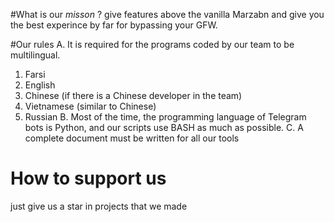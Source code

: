 #What is our *misson* ?
give features above the vanilla Marzabn and give you the best experince by far for bypassing your GFW.

#Our rules
A. It is required for the programs coded by our team to be multilingual.
  1. Farsi
  2. English
  3. Chinese (if there is a Chinese developer in the team)
  4. Vietnamese (similar to Chinese)
  5. Russian
B. Most of the time, the programming language of Telegram bots is Python, and our scripts use BASH as much as possible.
C. A complete document must be written for all our tools

# How to support us
just give us a star in projects that we made
